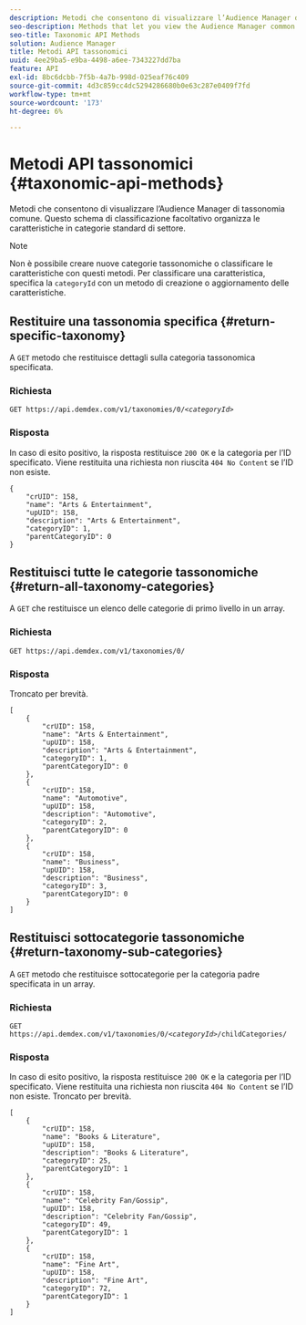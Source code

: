 ```yaml
---
description: Metodi che consentono di visualizzare l’Audience Manager di tassonomia comune. Questo schema di classificazione facoltativo organizza le caratteristiche in categorie standard di settore.
seo-description: Methods that let you view the Audience Manager common taxonomy. This optional classification scheme organizes traits into industry standard categories.
seo-title: Taxonomic API Methods
solution: Audience Manager
title: Metodi API tassonomici
uuid: 4ee29ba5-e9ba-4498-a6ee-7343227dd7ba
feature: API
exl-id: 8bc6dcbb-7f5b-4a7b-998d-025eaf76c409
source-git-commit: 4d3c859cc4dc5294286680b0e63c287e0409f7fd
workflow-type: tm+mt
source-wordcount: '173'
ht-degree: 6%

---
```


# Metodi API tassonomici {#taxonomic-api-methods}

Metodi che consentono di visualizzare l’Audience Manager di tassonomia comune. Questo schema di classificazione facoltativo organizza le caratteristiche in categorie standard di settore.

<!-- c_rest_api_taxonomy.xml -->

>[!NOTE]
>
>Non è possibile creare nuove categorie tassonomiche o classificare le caratteristiche con questi metodi. Per classificare una caratteristica, specifica la `categoryId` con un metodo di creazione o aggiornamento delle caratteristiche.

## Restituire una tassonomia specifica {#return-specific-taxonomy}

A `GET` metodo che restituisce dettagli sulla categoria tassonomica specificata.

<!-- r_rest_api_taxonomy.xml -->

### Richiesta

`GET https://api.demdex.com/v1/taxonomies/0/`*`<categoryId>`*

### Risposta

In caso di esito positivo, la risposta restituisce `200 OK` e la categoria per l’ID specificato. Viene restituita una richiesta non riuscita `404 No Content` se l’ID non esiste.

```
{
    "crUID": 158,
    "name": "Arts & Entertainment",
    "upUID": 158,
    "description": "Arts & Entertainment",
    "categoryID": 1,
    "parentCategoryID": 0
}
```

## Restituisci tutte le categorie tassonomiche {#return-all-taxonomy-categories}

A `GET` che restituisce un elenco delle categorie di primo livello in un array.

<!-- r_rest_api_taxonomies.xml -->

### Richiesta

`GET https://api.demdex.com/v1/taxonomies/0/`

### Risposta

Troncato per brevità.

```
[
    {
        "crUID": 158,
        "name": "Arts & Entertainment",
        "upUID": 158,
        "description": "Arts & Entertainment",
        "categoryID": 1,
        "parentCategoryID": 0
    },
    {
        "crUID": 158,
        "name": "Automotive",
        "upUID": 158,
        "description": "Automotive",
        "categoryID": 2,
        "parentCategoryID": 0
    },
    {
        "crUID": 158,
        "name": "Business",
        "upUID": 158,
        "description": "Business",
        "categoryID": 3,
        "parentCategoryID": 0
    }
]
```

## Restituisci sottocategorie tassonomiche {#return-taxonomy-sub-categories}

A `GET` metodo che restituisce sottocategorie per la categoria padre specificata in un array.

<!-- r_rest_api_taxonomy_sub.xml -->

### Richiesta

`GET https://api.demdex.com/v1/taxonomies/0/`*`<categoryId>`*`/childCategories/`

### Risposta

In caso di esito positivo, la risposta restituisce `200 OK` e la categoria per l’ID specificato. Viene restituita una richiesta non riuscita `404 No Content` se l’ID non esiste. Troncato per brevità.

```
[
    {
        "crUID": 158,
        "name": "Books & Literature",
        "upUID": 158,
        "description": "Books & Literature",
        "categoryID": 25,
        "parentCategoryID": 1
    },
    {
        "crUID": 158,
        "name": "Celebrity Fan/Gossip",
        "upUID": 158,
        "description": "Celebrity Fan/Gossip",
        "categoryID": 49,
        "parentCategoryID": 1
    },
    {
        "crUID": 158,
        "name": "Fine Art",
        "upUID": 158,
        "description": "Fine Art",
        "categoryID": 72,
        "parentCategoryID": 1
    }
]
```
